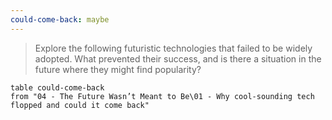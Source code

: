 ```yaml
---
could-come-back: maybe
---
```

> Explore the following futuristic technologies that failed to be widely adopted. What prevented their success, and is there a situation in the future where they might find popularity?

```dataview
table could-come-back
from "04 - The Future Wasn’t Meant to Be\01 - Why cool-sounding tech flopped and could it come back"
```